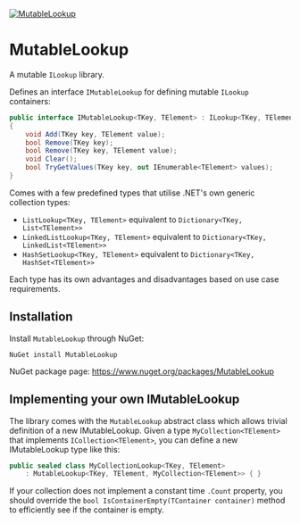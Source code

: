 [![MutableLookup](https://img.shields.io/nuget/v/MutableLookup.svg)](https://www.nuget.org/packages/MutableLookup)

# MutableLookup

A mutable `ILookup` library.

Defines an interface `IMutableLookup` for defining mutable `ILookup` containers:

```c#
public interface IMutableLookup<TKey, TElement> : ILookup<TKey, TElement>
{
    void Add(TKey key, TElement value);
    bool Remove(TKey key);
    bool Remove(TKey key, TElement value);
    void Clear();
    bool TryGetValues(TKey key, out IEnumerable<TElement> values);
}
```

Comes with a few predefined types that utilise .NET's own generic collection types:

* `ListLookup<TKey, TElement>` equivalent to `Dictionary<TKey, List<TElement>>`
* `LinkedListLookup<TKey, TElement>` equivalent to `Dictionary<TKey, LinkedList<TElement>>`
* `HashSetLookup<TKey, TElement>` equivalent to `Dictionary<TKey, HashSet<TElement>>`

Each type has its own advantages and disadvantages based on use case requirements.

## Installation

Install `MutableLookup` through NuGet:

`NuGet install MutableLookup`

NuGet package page: https://www.nuget.org/packages/MutableLookup

## Implementing your own IMutableLookup

The library comes with the `MutableLookup` abstract class which allows trivial definition of a new IMutableLookup. Given a type `MyCollection<TElement>` that implements `ICollection<TElement>`, you can define a new IMutableLookup type like this:

```c#
public sealed class MyCollectionLookup<TKey, TElement>
    : MutableLookup<TKey, TElement, MyCollection<TElement>> { }
```

If your collection does not implement a constant time `.Count` property, you should override the `bool IsContainerEmpty(TContainer container)` method to efficiently see if the container is empty.
